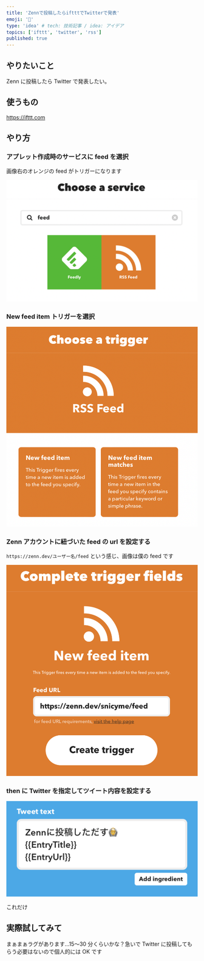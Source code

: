 ```yaml
---
title: 'Zennで投稿したらiftttでTwitterで発表'
emoji: '👻'
type: 'idea' # tech: 技術記事 / idea: アイデア
topics: ['ifttt', 'twitter', 'rss']
published: true
---
```


## やりたいこと

Zenn に投稿したら Twitter で発表したい。

## 使うもの

https://ifttt.com

## やり方

### アプレット作成時のサービスに feed を選択

画像右のオレンジの feed がトリガーになります

![サービス選択](/images/ifttt_0001.png)

### New feed item トリガーを選択

![トリガー選択](/images/ifttt_0002.png)

### Zenn アカウントに紐づいた feed の url を設定する

`https://zenn.dev/ユーザー名/feed`
という感じ、画像は僕の feed です

![feed url](/images/ifttt_0003.png)

### then に Twitter を指定してツイート内容を設定する

![twitter](/images/ifttt_0004.png)

これだけ

## 実際試してみて

まぁまぁラグがあります...15〜30 分くらいかな？急いで Twitter に投稿してもらう必要はないので個人的には OK です
